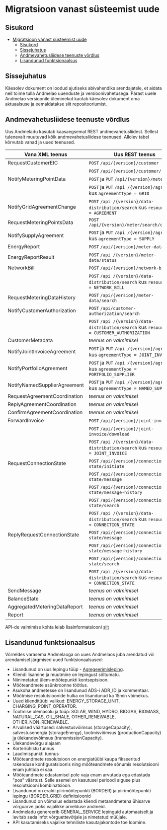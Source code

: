 # Migratsioon vanast süsteemist uude

## Sisukord

- [Migratsioon vanast süsteemist uude](#migratsioon-vanast-süsteemist-uude)
  - [Sisukord](#sisukord)
  - [Sissejuhatus](#sissejuhatus)
  - [Andmevahetusliidese teenuste võrdlus](#andmevahetusliidese-teenuste-võrdlus)
  - [Lisandunud funktsionaalsus](#lisandunud-funktsionaalsus)

## Sissejuhatus

Käesolev dokument on loodud ajutiseks abivahendiks arendajatele, et aidata neil toime tulla Andmelao uuenduste ja versioonivahetusega. Pärast uuele Andmelao versioonile üleminekut kaotab käesolev dokument oma aktuaalsuse ja eemaldatakse siit repositooriumist.

## Andmevahetusliidese teenuste võrdlus

Uus Andmeladu kasutab kaasaegsemat REST andmevahetusliidest. Sellest tulenevalt muutuvad kõik andmevahetusliidese teenused. Allolev tabel kõrvutab vanad ja uued teenused.

| Vana XML teenus              | Uus REST teenus                                                                               |
|------------------------------|-----------------------------------------------------------------------------------------------|
| RequestCustomerEIC           | `POST` `/api/{version}/customer`                                                              |
|                              | `POST` `/api/{version}/customer/search`                                                       |
| NotifyMeteringPointData      | `POST` ja `PUT` `/api/{version}/meter`                                                        |
|                              | `POST` ja `PUT` `/api /{version}/agreement` kus `agreementType = GRID`                        |
| NotifyGridAgreementChange    | `POST` `/api /{version}/data-distribution/search` kus `resourceType = AGREEMENT`              |
| RequestMeteringPointsData    | `POST` `/api/{version}/meter/search/customer`                                                 |
| NotifySupplyAgreement        | `POST` ja `PUT` `/api /{version}/agreement` kus `agreementType = SUPPLY`                      |
| EnergyReport                 | `POST` `/api/{version}/meter-data`                                                            |
| EnergyReportResult           | `POST` `/api /{version}/meter-data/status`                                                    |
| NetworkBill                  | `POST` `/api/{version}/network-bill`                                                          |
|                              | `POST` `/api /{version}/data-distribution/search` kus `resourceType = NETWORK_BILL`           |
| RequestMeteringDataHistory   | `POST` `/api/{version}/meter-data/search`                                                     |
| NotifyCustomerAuthorization  | `POST` `/api/customer-authorization/search`                                                   |
|                              | `POST` `/api /{version}/data-distribution/search` kus `resourceType = CUSTOMER_AUTHORIZATION` |
| CustomerMetadata             | *teenus on valmimisel*                                                                        |
| NotifyJointInvoiceAgreement  | `POST` ja `PUT` `/api /{version}/agreement` kus `agreementType = JOINT_INVOICE`               |
| NotifyPortfolioAgreement     | `POST` ja `PUT` `/api /{version}/agreement` kus `agreementType = PORTFOLIO_SUPPLIER`          |
| NotifyNamedSupplierAgreement | `POST` ja `PUT` `/api /{version}/agreement` kus `agreementType = NAMED_SUPPLIER`              |
| RequestAgreementCoordination | *teenus on valmimisel*                                                                        |
| ReplyAgreementCoordination   | *teenus on valmimisel*                                                                        |
| ConfirmAgreementCoordination | *teenus on valmimisel*                                                                        |
| ForwardInvoice               | `POST` `/api/{version}/joint-invoice`                                                         |
|                              | `POST` `/api/{version}/joint-invoice/download`                                                |
|                              | `POST` `/api /{version}/data-distribution/search` kus `resourceType = JOINT_INVOICE`          |
| RequestConnectionState       | `POST` `/api/{version}/connection-state/initiate`                                             |
|                              | `POST` `/api/{version}/connection-state/message`                                              |
|                              | `POST` `/api/{version}/connection-state/message-history`                                      |
|                              | `POST` `/api/{version}/connection-state/search`                                               |
|                              | `POST` `/api /{version}/data-distribution/search` kus `resourceType = CONNECTION_STATE`       |
| ReplyRequestConnectionState  | `POST` `/api/{version}/connection-state/message`                                              |
|                              | `POST` `/api/{version}/connection-state/message-history`                                      |
|                              | `POST` `/api/{version}/connection-state/search`                                               |
|                              | `POST` `/api /{version}/data-distribution/search` kus `resourceType = CONNECTION_STATE`       |
| SendMessage                  | *teenus on valmimisel*                                                                        |
| BalanceState                 | *teenus on valmimisel*                                                                        |
| AggregatedMeteringDataReport | *teenus on valmimisel*                                                                        |
| Report                       | *teenus on valmimisel*                                                                        |

API-de valmimise kohta leiab lisainformatsiooni [siit](50-tegevuskava.md)

## Lisandunud funktsionaalsus

Võrreldes varasema Andmelaoga on uues Andmelaos juba arendatud või arendamisel järgmised uued funktsionaalsused:

- Lisandunud on uus lepingu tüüp - [Agregeerimisleping](05.6-agregeerimisleping.md).
- Kliendi lisamine ja muutmine on lepingust sõltumatu.
- Niinimetatud ülem-mõõtepunkti kontseptsioon.
- Mõõteandmete asünkroonne töötlus.
- Asukoha andmetesse on lisandunud ADS-i ADR_ID ja kommentaar.
- Mõõtmise resolutsioonide hulka on lisandunud ka 15min võimekus.
- Uued klienditüübi valikud: ENERGY_STORAGE_UNIT, CHARGING_POINT_OPERATOR.
- Tootmise olemasolu ja tüüp: SOLAR, WIND, HYDRO, BIOGAS, BIOMASS, NATURAL_GAS, OIL_SHALE, OTHER_RENEWABLE, OTHER_NON_RENEWABLE.
- Arvulised väärtused: salvestusvõimsus (storageCapacity), salvestusenergia (storageEnergy), tootmisvõimsus (productionCapacity) ja ülekandevõimsus (transmissionCapacity).
- Ülekandevõrgu alajaam
- Korteriühistu tunnus
- Laadimispunkti tunnus
- Mõõteandmete resolutsioon on energiatüübi kaupa fikseeritud rakenduse konfiguratsioonis ning mõõteandmete sõnumis resolutsiooni enam juhtida ei saa.
- Mõõteandmete edastamisel pole vaja enam arvutada ega edastada "pos" väärtust. Selle asemel on kasutusel perioodi alguse plus resolutsiooni kombinatsioon.
- Lisandunud on eraldi piirimõõtepunkti (BORDER) ja piirimõõtepunkti lepingu (BORDER_GRID) definitsioonid
- Lisandunud on võimalus edastada kliendi metaandmetena ühisarve võrguarve jaoks vajalikke arvelduse andmeid.
- Andmeladu genereerib GENERAL_SERVICE lepinguid automaatselt ja levitab seda infot võrguettevõtjale ja nimetatud müüjale.
- API kasutamiseks vajalike tehniliste kasutajakontode toe loomine.
